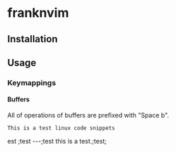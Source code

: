 # franknvim

## Installation

## Usage
### Keymappings

#### Buffers

All of operations of buffers are prefixed with "Space b".

```test
This is a test linux code snippets

```
est ;test 
---;test
this is a test.;test;

